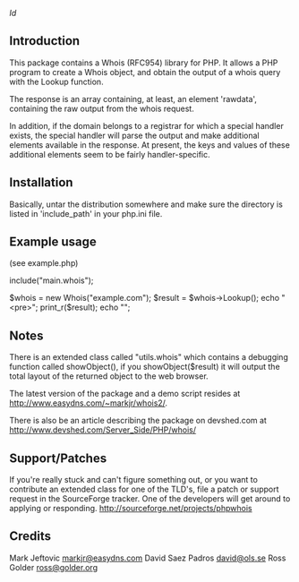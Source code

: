 
$Id$

Introduction
------------

This package contains a Whois (RFC954) library for PHP. It allows
a PHP program to create a Whois object, and obtain the output of
a whois query with the Lookup function.

The response is an array containing, at least, an element 'rawdata', containing the raw output from the whois request.

In addition, if the domain belongs to a registrar for which a special
handler exists, the special handler will parse the output and make
additional elements available in the response. At present, the keys
and values of these additional elements seem to be fairly handler-specific.


Installation
------------

Basically, untar the distribution somewhere and make sure the directory is listed in 'include_path' in your php.ini file.


Example usage
-------------

(see example.php)

include("main.whois");

$whois = new Whois("example.com");
$result = $whois->Lookup();
echo "<pre>";
print_r($result);
echo "</pre>";


Notes
-----

There is an extended class called "utils.whois" which contains a
debugging function called showObject(), if you showObject($result)
it will output the total layout of the returned object to the 
web browser.

The latest version of the package and a demo script resides at 
<http://www.easydns.com/~markjr/whois2/>.

There is also be an article describing the package on devshed.com
at <http://www.devshed.com/Server_Side/PHP/whois/>


Support/Patches
---------------

If you're really stuck and can't figure something out, or you want
to contribute an extended class for one of the TLD's, file a patch
or support request in the SourceForge tracker. One of the developers
will get around to applying or responding.
<http://sourceforge.net/projects/phpwhois>


Credits
-------

Mark Jeftovic <markjr@easydns.com>
David Saez Padros <david@ols.se>
Ross Golder <ross@golder.org>
